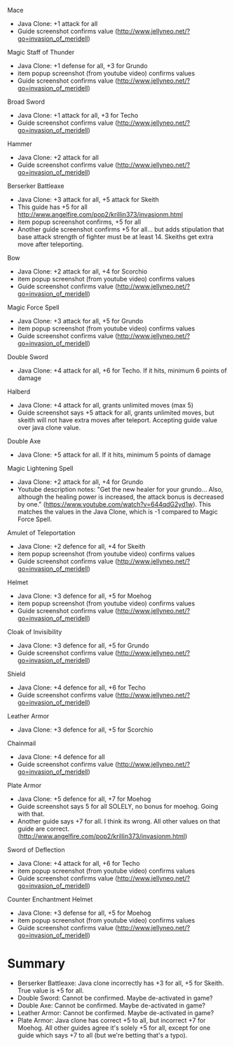Mace
- Java Clone: +1 attack for all
- Guide screenshot confirms value (http://www.jellyneo.net/?go=invasion_of_meridell)

Magic Staff of Thunder
- Java Clone: +1 defense for all, +3 for Grundo
- item popup screenshot (from youtube video) confirms values
- Guide screenshot confirms value (http://www.jellyneo.net/?go=invasion_of_meridell)

Broad Sword
- Java Clone: +1 attack for all, +3 for Techo
- Guide screenshot confirms value (http://www.jellyneo.net/?go=invasion_of_meridell)

Hammer
- Java Clone: +2 attack for all
- Guide screenshot confirms value (http://www.jellyneo.net/?go=invasion_of_meridell)

Berserker Battleaxe
- Java Clone: +3 attack for all, +5 attack for Skeith
- This guide has +5 for all http://www.angelfire.com/pop2/krillin373/invasionm.html
- item popup screenshot confirms, +5 for all
- Another guide screenshot confirms +5 for all... but adds stipulation that base attack strength of fighter must be at least 14. Skeiths get extra move after teleporting.

Bow
- Java Clone: +2 attack for all, +4 for Scorchio
- item popup screenshot (from youtube video) confirms values
- Guide screenshot confirms value (http://www.jellyneo.net/?go=invasion_of_meridell)

Magic Force Spell
- Java Clone: +3 attack for all, +5 for Grundo
- item popup screenshot (from youtube video) confirms values
- Guide screenshot confirms value (http://www.jellyneo.net/?go=invasion_of_meridell)

Double Sword
- Java Clone: +4 attack for all, +6 for Techo. If it hits, minimum 6 points of damage

Halberd
- Java Clone: +4 attack for all, grants unlimited moves (max 5)
- Guide screenshot says +5 attack for all, grants unlimited moves, but skeith will not have extra moves after teleport. Accepting guide value over java clone value.

Double Axe
- Java Clone: +5 attack for all. If it hits, minimum 5 points of damage

Magic Lightening Spell
- Java Clone: +2 attack for all, +4 for Grundo
- Youtube description notes: "Get the new healer for your grundo... Also, although the healing power is increased, the attack bonus is decreased by one." (https://www.youtube.com/watch?v=644qdG2yd1w). This matches the values in the Java Clone, which is -1 compared to Magic Force Spell.

Amulet of Teleportation
- Java Clone: +2 defence for all, +4 for Skeith
- item popup screenshot (from youtube video) confirms values
- Guide screenshot confirms value (http://www.jellyneo.net/?go=invasion_of_meridell)

Helmet
- Java Clone: +3 defence for all, +5 for Moehog
- item popup screenshot (from youtube video) confirms values
- Guide screenshot confirms value (http://www.jellyneo.net/?go=invasion_of_meridell)

Cloak of Invisibility
- Java Clone: +3 defence for all, +5 for Grundo
- Guide screenshot confirms value (http://www.jellyneo.net/?go=invasion_of_meridell)

Shield
- Java Clone: +4 defence for all, +6 for Techo
- Guide screenshot confirms value (http://www.jellyneo.net/?go=invasion_of_meridell)

Leather Armor
- Java Clone: +3 defence for all, +5 for Scorchio

Chainmail
- Java Clone: +4 defence for all
- Guide screenshot confirms value (http://www.jellyneo.net/?go=invasion_of_meridell)

Plate Armor
- Java Clone: +5 defence for all, +7 for Moehog
- Guide screenshot says 5 for all SOLELY, no bonus for moehog. Going with that.
- Another guide says +7 for all. I think its wrong. All other values on that guide are correct. (http://www.angelfire.com/pop2/krillin373/invasionm.html)

Sword of Deflection
- Java Clone: +4 attack for all, +6 for Techo
- item popup screenshot (from youtube video) confirms values
- Guide screenshot confirms value (http://www.jellyneo.net/?go=invasion_of_meridell)

Counter Enchantment Helmet
- Java Clone: +3 defense for all, +5 for Moehog
- item popup screenshot (from youtube video) confirms values
- Guide screenshot confirms value (http://www.jellyneo.net/?go=invasion_of_meridell)


# Summary
- Berserker Battleaxe: Java clone incorrectly has +3 for all, +5 for Skeith. True value is +5 for all.
- Double Sword: Cannot be confirmed. Maybe de-activated in game?
- Double Axe: Cannot be confirmed. Maybe de-activated in game?
- Leather Armor: Cannot be confirmed. Maybe de-activated in game?
- Plate Armor: Java clone has correct +5 to all, but incorrect +7 for Moehog. All other guides agree it's solely +5 for all, except for one guide which says +7 to all (but we're betting that's a typo).
